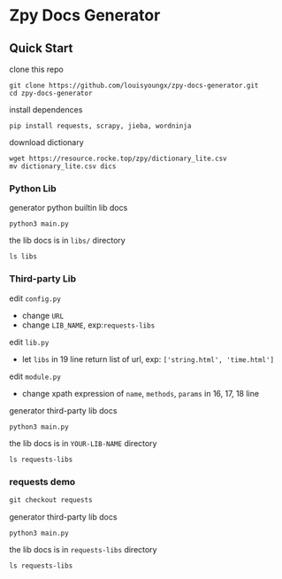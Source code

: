 # Zpy Docs Generator

## Quick Start

clone this repo
```shell
git clone https://github.com/louisyoungx/zpy-docs-generator.git
cd zpy-docs-generator
```

install dependences
```shell
pip install requests, scrapy, jieba, wordninja
```

download dictionary
```
wget https://resource.rocke.top/zpy/dictionary_lite.csv
mv dictionary_lite.csv dics
```

### Python Lib

generator python builtin lib docs
```shell
python3 main.py
```

the lib docs is in `libs/` directory
```shell
ls libs
```

### Third-party Lib

edit `config.py`
- change `URL`
- change `LIB_NAME`, exp:`requests-libs`

edit `lib.py`
- let `libs` in 19 line return list of url, exp: `['string.html', 'time.html']`

edit `module.py`
- change xpath expression of `name`, `methods`, `params` in 16, 17, 18 line

generator third-party lib docs
```shell
python3 main.py
```

the lib docs is in `YOUR-LIB-NAME` directory
```shell
ls requests-libs
```

### requests demo

```python
git checkout requests
```

generator third-party lib docs
```shell
python3 main.py
```

the lib docs is in `requests-libs` directory
```shell
ls requests-libs
```